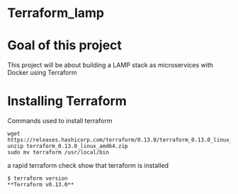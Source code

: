 # Terraform_lamp

# Goal of this project

This project will be about building a LAMP stack as microservices with Docker using Terraform

# Installing Terraform

Commands used to install terraform 

```
wget https://releases.hashicorp.com/terraform/0.13.0/terraform_0.13.0_linux_amd64.zip
unzip terraform_0.13.0_linux_amd64.zip
sudo mv terraform /usr/local/bin
```

a rapid terraform check show that terraform is installed
```
$ terraform version
**Terraform v0.13.0**
```

